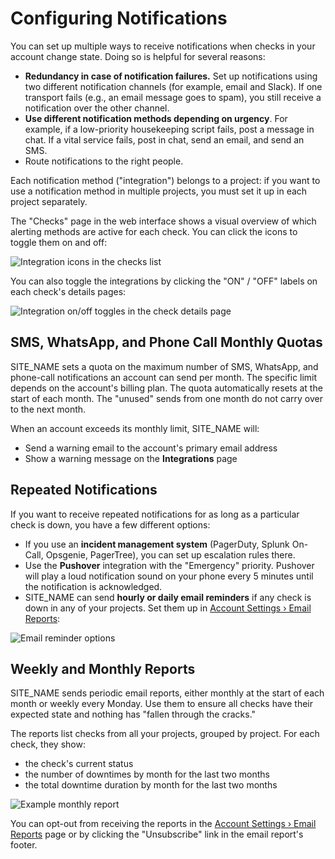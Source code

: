 # Configuring Notifications

You can set up multiple ways to receive notifications when checks in your account
change state. Doing so is helpful for several reasons:

* **Redundancy in case of notification failures.** Set up notifications using two
different notification channels (for example, email and Slack). If one transport
fails (e.g., an email message goes to spam), you still receive a notification over the
other channel.
* **Use different notification methods depending on urgency**. For example, if a
low-priority housekeeping script fails, post a message in chat. If a vital service fails,
post in chat, send an email, and send an SMS.
* Route notifications to the right people.

Each notification method ("integration") belongs to a project:
if you want to use a notification method in multiple projects, you must
set it up in each project separately.

The "Checks" page in the web interface shows a visual overview of which alerting
methods are active for each check. You can click the icons to toggle them on and off:

![Integration icons in the checks list](IMG_URL/checks_integrations.png)

You can also toggle the integrations by clicking the "ON" / "OFF" labels on
each check's details pages:

![Integration on/off toggles in the check details page](IMG_URL/details_integrations.png)

## SMS, WhatsApp, and Phone Call Monthly Quotas

SITE_NAME sets a quota on the maximum number of SMS, WhatsApp, and phone-call
notifications an account can send per month. The specific limit depends on the
account's billing plan. The quota automatically resets at the start of each month.
The "unused" sends from one month do not carry over to the next month.

When an account exceeds its monthly limit, SITE_NAME will:

* Send a warning email to the account's primary email address
* Show a warning message on the **Integrations** page


## Repeated Notifications

If you want to receive repeated notifications for as long as a particular check is
down, you have a few different options:

* If you use an **incident management system** (PagerDuty, Splunk On-Call, Opsgenie,
PagerTree), you can set up escalation rules there.
* Use the **Pushover** integration with the "Emergency" priority. Pushover will
play a loud notification sound on your phone every 5 minutes until the notification
is acknowledged.
* SITE_NAME can send **hourly or daily email reminders** if any check is down
in any of your projects.
Set them up in [Account Settings › Email Reports](../../accounts/profile/notifications/):

![Email reminder options](IMG_URL/email_reports.png)

## Weekly and Monthly Reports

SITE_NAME sends periodic email reports, either monthly at the start of each month
or weekly every Monday. Use them to ensure all checks have their expected state
and nothing has "fallen through the cracks."

The reports list checks from all your projects, grouped by project.
For each check, they show:

* the check's current status
* the number of downtimes by month for the last two months
* the total downtime duration by month for the last two months

![Example monthly report](IMG_URL/monthly_report.png)

You can opt-out from receiving the reports in the
[Account Settings › Email Reports](../../accounts/profile/notifications/) page
or by clicking the "Unsubscribe" link in the email report's footer.